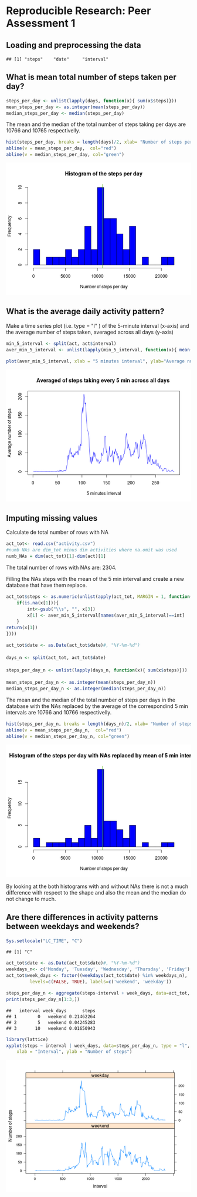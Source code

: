 # Reproducible Research: Peer Assessment 1


## Loading and preprocessing the data

```
## [1] "steps"    "date"     "interval"
```

## What is mean total number of steps taken per day?

```r
steps_per_day <- unlist(lapply(days, function(x){ sum(x$steps)}))
mean_steps_per_day <- as.integer(mean(steps_per_day))
median_steps_per_day <- median(steps_per_day)
```

The mean and the median of the total number of steps taking per days are 10766 and 10765 respectivelly.


```r
hist(steps_per_day, breaks = length(days)/2, xlab= "Number of steps per day", col = "blue", main = "Histogram of the steps per day")
abline(v = mean_steps_per_day,  col="red")
abline(v = median_steps_per_day, col="green")
```

![](PA1_template_files/figure-html/unnamed-chunk-2-1.png) 


## What is the average daily activity pattern?
Make a time series plot (i.e. type = "l" ) of the 5-minute interval (x-axis) and the average number of steps taken, averaged across all days (y-axis)

```r
min_5_interval <- split(act, act$interval)
aver_min_5_interval <- unlist(lapply(min_5_interval, function(x){ mean(x$steps)}))
```


```r
plot(aver_min_5_interval, xlab = "5 minutes interval", ylab="Average number of steps", type= "l",  col = "blue", main = "Averaged of steps taking every 5 min across all days ")
```

![](PA1_template_files/figure-html/unnamed-chunk-4-1.png) 

## Imputing missing values
Calculate de total number of rows with NA


```r
act_tot<- read.csv("activity.csv")
#numb NAs are dim_tot minus dim activities where na.omit was used
numb_NAs = dim(act_tot)[1]-dim(act)[1]
```

The total number of rows with NAs are: 2304.

Filling the NAs steps with the mean of the 5 min interval and create a new database that have them replace.


```r
act_tot$steps <- as.numeric(unlist(apply(act_tot, MARGIN = 1, function(x){
    if(is.na(x[1])){
        int<-gsub("\\s", "", x[3])
        x[1] <- aver_min_5_interval[names(aver_min_5_interval)==int]
    }
return(x[1])
})))
```


```r
act_tot$date <- as.Date(act_tot$date)#, "%Y-%m-%d")

days_n <- split(act_tot, act_tot$date)

steps_per_day_n <- unlist(lapply(days_n, function(x){ sum(x$steps)}))

mean_steps_per_day_n <- as.integer(mean(steps_per_day_n))
median_steps_per_day_n <- as.integer(median(steps_per_day_n))
```

The mean and the median of the total number of steps per days in the database with the NAs replaced by the average of the correspondind 5 min intervals are 10766 and 10766 respectivelly.


```r
hist(steps_per_day_n, breaks = length(days_n)/2, xlab= "Number of steps per day", col = "blue", main = "Histogram of the steps per day with NAs replaced by mean of 5 min interval")
abline(v = mean_steps_per_day_n,  col="red")
abline(v = median_steps_per_day_n, col="green")
```

![](PA1_template_files/figure-html/unnamed-chunk-6-1.png) 

By looking at the both histograms with and without NAs there is not a much difference with respect to the shape and also the mean and the median do not change to much.

## Are there differences in activity patterns between weekdays and weekends?


```r
Sys.setlocale("LC_TIME", "C")
```

```
## [1] "C"
```

```r
act_tot$date <- as.Date(act_tot$date)#, "%Y-%m-%d")
weekdays_n<- c('Monday', 'Tuesday', 'Wednesday', 'Thursday', 'Friday')
act_tot$week_days <- factor((weekdays(act_tot$date) %in% weekdays_n), 
         levels=c(FALSE, TRUE), labels=c('weekend', 'weekday'))
```


```r
steps_per_day_n <- aggregate(steps~interval + week_days, data=act_tot, mean)
print(steps_per_day_n[1:3,])
```

```
##   interval week_days      steps
## 1        0   weekend 0.21462264
## 2        5   weekend 0.04245283
## 3       10   weekend 0.01650943
```


```r
library(lattice)
xyplot(steps ~ interval | week_days, data=steps_per_day_n, type = "l", layout = c(1, 2), 
    xlab = "Interval", ylab = "Number of steps")
```

![](PA1_template_files/figure-html/unnamed-chunk-8-1.png) 

